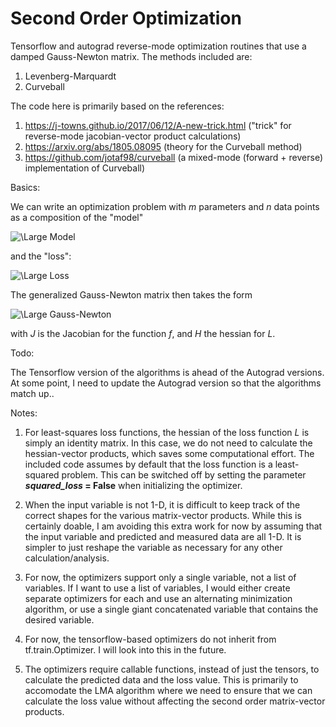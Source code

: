 # Second Order Optimization

Tensorflow and autograd reverse-mode optimization routines that use a damped Gauss-Newton matrix. The methods included are:

1) Levenberg-Marquardt
2) Curveball

The code here is primarily based on the references: 

1) https://j-towns.github.io/2017/06/12/A-new-trick.html ("trick" for reverse-mode jacobian-vector product calculations)
2) https://arxiv.org/abs/1805.08095 (theory for the Curveball method)
3) https://github.com/jotaf98/curveball (a mixed-mode (forward + reverse) implementation of Curveball)

Basics:

We can write an optimization problem with *m* parameters and *n* data points as a composition of the "model"

<img src="https://latex.codecogs.com/svg.latex?\Large&space;f:\mathbb{R}^m\rightarrow\mathbb{R}^n" title="\Large Model" />

and the "loss":

<img src="https://latex.codecogs.com/svg.latex?\Large&space;L:\mathbb{R}^n\rightarrow\mathbb{R}." title="\Large Loss" />

The generalized Gauss-Newton matrix then takes the form  

<img src="https://latex.codecogs.com/svg.latex?\Large&space;G=J^T_f\cdot{H}_L\cdot{J}_f" title="\Large Gauss-Newton" />

with *J* is the Jacobian for the function *f*, and *H* the hessian for *L*. 

Todo:

The Tensorflow version of the algorithms is ahead of the Autograd versions. At some point, I need to update the Autograd 
version so that the algorithms match up.. 

Notes:

1. For least-squares loss functions, the hessian of the loss function *L* is simply an identity matrix. In this case, we do not need to calculate the hessian-vector products, which saves some computational effort. The included code assumes by default  that the loss function is a least-squared problem. This can be switched off by setting the parameter **_squared_loss_ = False** when initializing the optimizer.

2. When the input variable is not 1-D, it is difficult to keep track of the correct shapes for the various matrix-vector products. While this is certainly doable, I am avoiding this extra work for now by assuming that the input variable and predicted and measured data are all 1-D. It is simpler to just reshape the variable as necessary for any other calculation/analysis.

3. For now, the optimizers support only a single variable, not a list of variables. If I want to use a list of variables, I would either create separate optimizers for each and use an alternating minimization algorithm, or use a single giant concatenated variable that contains the desired variable.

4. For now, the tensorflow-based optimizers do not inherit from tf.train.Optimizer. I will look into this in the future.

5. The optimizers require callable functions, instead of just the tensors, to calculate the predicted data and the loss value. This is primarily to accomodate the LMA algorithm where we need to ensure that we can calculate the loss value without affecting the second order matrix-vector products.

